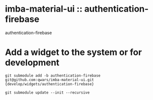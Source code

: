 # imba-material-ui :: authentication-firebase

authentication-firebase

# Add a widget to the system or for development

`git submodule add -b authentication-firebase git@github.com:qwars/imba-material-ui.git {develop/widgets/authentication-firebase}`

`git submodule update --init --recursive`


